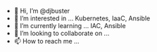 - 👋 Hi, I’m @djbuster
- 👀 I’m interested in ... Kubernetes, IaaC, Ansible
- 🌱 I’m currently learning ... IAC, Ansible
- 💞️ I’m looking to collaborate on ...
- 📫 How to reach me ...

<!---
djbuster/djbuster is a ✨ special ✨ repository because its `README.md` (this file) appears on your GitHub profile.
You can click the Preview link to take a look at your changes.
--->
